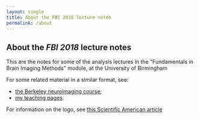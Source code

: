 ```yaml
---
layout: single
title: About the FBI 2018 lecture notes
permalink: /about
---
```


## About the *FBI 2018* lecture notes

This are the notes for some of the analysis lectures in the "Fundamentals in
Brain Imaging Methods" module, at the University of Birmingham

For some related material in a similar format, see:

* [the Berkeley neuroimaging course](https://bic-berkeley.github.io/psych-214-fall-2016/topics.html);
* [my teaching pages](http://matthew-brett.github.io/teaching).

For information on the logo, see [this Scientific American
article](https://blogs.scientificamerican.com/symbiartic/oops-basic-anatomy-wrong-in-national-campaign-announcing-50m-gift)
